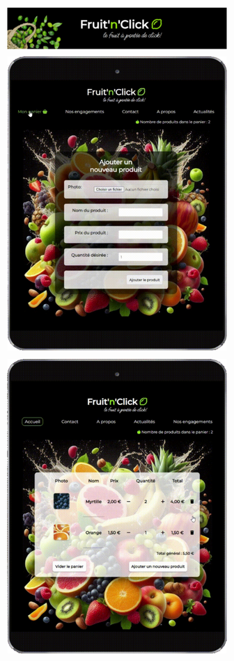 ![](banner-fruit-click.png)

<div align="center">

  <img src="./fruit-n-click11.png"/>

  <br/>
  <br/>

  <img src="./fruit-n-click12.png"/>


</div>
